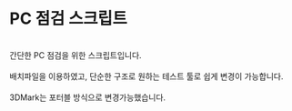 # PC 점검 스크립트
<br/>간단한 PC 점검을 위한 스크립트입니다.
<br/>
<br/>배치파일을 이용하였고, 단순한 구조로 원하는 테스트 툴로 쉽게 변경이 가능합니다.
<br/>
<br/>3DMark는 포터블 방식으로 변경가능했습니다.
